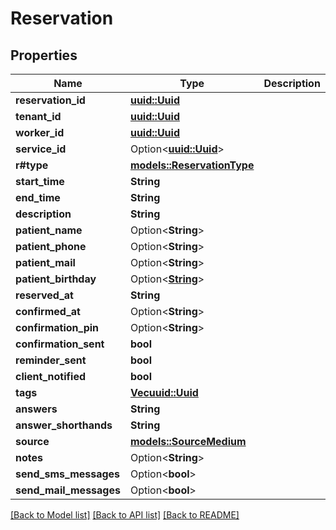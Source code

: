 # Reservation

## Properties

Name | Type | Description | Notes
------------ | ------------- | ------------- | -------------
**reservation_id** | [**uuid::Uuid**](uuid::Uuid.md) |  | 
**tenant_id** | [**uuid::Uuid**](uuid::Uuid.md) |  | 
**worker_id** | [**uuid::Uuid**](uuid::Uuid.md) |  | 
**service_id** | Option<[**uuid::Uuid**](uuid::Uuid.md)> |  | [optional]
**r#type** | [**models::ReservationType**](ReservationType.md) |  | 
**start_time** | **String** |  | 
**end_time** | **String** |  | 
**description** | **String** |  | 
**patient_name** | Option<**String**> |  | [optional]
**patient_phone** | Option<**String**> |  | [optional]
**patient_mail** | Option<**String**> |  | [optional]
**patient_birthday** | Option<[**String**](string.md)> |  | [optional]
**reserved_at** | **String** |  | 
**confirmed_at** | Option<**String**> |  | [optional]
**confirmation_pin** | Option<**String**> |  | [optional]
**confirmation_sent** | **bool** |  | 
**reminder_sent** | **bool** |  | 
**client_notified** | **bool** |  | 
**tags** | [**Vec<uuid::Uuid>**](uuid::Uuid.md) |  | 
**answers** | **String** |  | 
**answer_shorthands** | **String** |  | 
**source** | [**models::SourceMedium**](SourceMedium.md) |  | 
**notes** | Option<**String**> |  | [optional]
**send_sms_messages** | Option<**bool**> |  | [optional]
**send_mail_messages** | Option<**bool**> |  | [optional]

[[Back to Model list]](../README.md#documentation-for-models) [[Back to API list]](../README.md#documentation-for-api-endpoints) [[Back to README]](../README.md)


